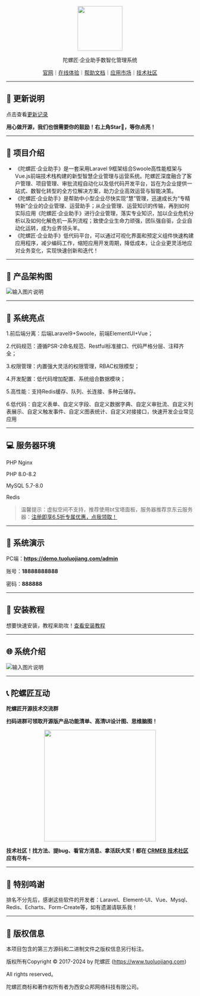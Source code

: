 
<div style="text-align: center" align="center">
<img src="./logo.png" width='120' />
<p>陀螺匠·企业助手数智化管理系统</p>

[官网](https://tuoluojiang.com)｜[在线体验](https://demo.tuoluojiang.com/)｜[帮助文档](https://tuoluojiang.com/doc/own/209)｜[应用市场](https://www.crmeb.com/market/)｜[技术社区](https://www.crmeb.com/ask/thread/list/157)
</div>

---

## 📔 更新说明

点击查看[更新记录](https://tuoluojiang.com/doc/own/402)

**用心做开源，我们也很需要你的鼓励！右上角Star🌟，等你点亮！**

---

## 📝 项目介绍

* 《陀螺匠·企业助手》是一套采用Laravel 9框架结合Swoole高性能框架与Vue.js前端技术栈构建的新型智慧企业管理与运营系统。陀螺匠深度融合了客户管理、项目管理、审批流程自动化以及低代码开发平台，旨在为企业提供一站式、数智化转型的全方位解决方案，助力企业高效运营与智能决策。
* 《陀螺匠·企业助手》是帮助中小型企业尽快实现“慧”管理，迅速成长为“专精特新”企业的企业管理、运营助手；从企业管理、运营知识的传输，再到如何实际应用《陀螺匠·企业助手》进行企业管理，落实专业知识，加以企业危机分析以及如何化解危机一系列流程；致使企业生命力顽强，团队强自驱，企业自动化运转，成为业界领头羊。
* 《陀螺匠·企业助手》低代码平台，可以通过可视化界面和预定义组件快速构建应用程序，减少编码工作，缩短应用开发周期，降低成本，让企业更灵活地应对业务变化，实现快速创新和迭代！

---

## 📝 产品架构图

![输入图片说明](./framework.png)

---

## 💯 系统亮点

1.前后端分离：后端Laravel9+Swoole，前端ElementUI+Vue；

2.代码规范：遵循PSR-2命名规范、Restful标准接口、代码严格分层、注释齐全；

3.权限管理：内置强大灵活的权限管理，RBAC权限模型；

4.开发配置：低代码增加配置、系统组合数据模块；

5.高性能：支持Redis缓存、队列、长连接、多种云储存。

6.低代码：自定义表单、自定义字段、自定义数据字典、自定义审批流、自定义列表展示、自定义触发事件、自定义图表统计、自定义对接接口，快速开发企业常见应用

---

## 💻 服务器环境

PHP Nginx

PHP 8.0-8.2

MySQL 5.7-8.0

Redis

> 温馨提示：虚拟空间不支持，推荐使用bt宝塔面板，服务器推荐京东云服务器：[注册即享6.5折专属优惠，点我领取！](https://gitee.com/link?target=https%3A%2F%2Fpartner.jdcloud.com%2Fpartner%2Fnotice%2Fb06c3232b6394fdfa496923b8e00b286)

---

## 🍭 系统演示

PC端：**https://demo.tuoluojiang.com/admin**

账号：**18888888888**

密码：**888888**

---

## 🔐 安装教程

想要快速安装，教程来助攻！[查看安装教程](https://tuoluojiang.com/doc/own/127)

---

## 🌐 系统介绍

![输入图片说明](./introduce.png)

---

## 📞 陀螺匠互动

**陀螺匠开源技术交流群**

**扫码进群可领取开源版产品功能清单、高清UI设计图、思维脑图！**

<div style="text-align: center" align="center">
<img src="./open_code.png" width='300'  alt=""/>
</div>

**技术社区！找方法、提bug、看官方消息、拿活跃大奖！都在 **[**CRMEB 技术社区**](https://www.crmeb.com/ask/thread/list/157)** 应有尽有~**

---

## 📸 特别鸣谢

排名不分先后，感谢这些软件的开发者：Laravel、Element-UI、Vue、Mysql、Redis、Echarts、Form-Create等，如有遗漏请联系我！

---

## 💾 版权信息


本项目包含的第三方源码和二进制文件之版权信息另行标注。

版权所有Copyright © 2017-2024 by 陀螺匠 (https://www.tuoluojiang.com)

All rights reserved。

陀螺匠商标和著作权所有者为西安众邦网络科技有限公司。
